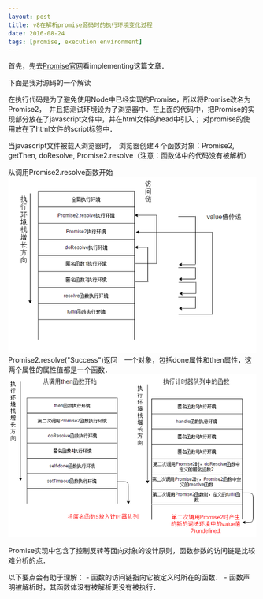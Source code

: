 ```yaml
---
layout: post
title: v8在解析promise源码时的执行环境变化过程
date: 2016-08-24 
tags: [promise, execution environment]
---
```


首先，先去[Promise官网](https://www.promisejs.org/implementing/)看implementing这篇文章．



下面是我对源码的一个解读

<!-- more -->

<script async src="//fiddle.jshell.net/spray/01duqtsu/embed/"></script>

在执行代码是为了避免使用Node中已经实现的Promise，所以将Promise改名为Promise2，　并且把测试环境设为了浏览器中．在上面的代码中，把Promise的实现部分放在了javascript文件中，并在html文件的head中引入； 对promise的使用放在了html文件的script标签中．

当javascript文件被载入浏览器时，　浏览器创建４个函数对象：Promise2, getThen, doResolve, Promise2.resolve（注意：函数体中的代码没有被解析）

从调用Promise2.resolve函数开始
    ![execution environment](/assets/img/ExecutionEnvironment.png "execution environment") 
Promise2.resolve("Success")返回　一个对象，包括done属性和then属性，这两个属性的属性值都是一个函数．
    ![execution environment 2](/assets/img/ExecutionEnvironment2.png "execution environment 2") 

Promise实现中包含了控制反转等面向对象的设计原则，函数参数的访问链是比较难分析的点．

以下要点会有助于理解：
    - 函数的访问链指向它被定义时所在的函数．
    - 函数声明被解析时，其函数体没有被解析更没有被执行．
